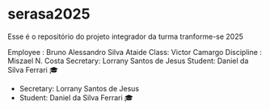 # serasa2025
Esse é o repositório do projeto integrador da turma tranforme-se 2025 


Employee : Bruno Alessandro Silva Ataide 
Class: Victor Camargo
Discipline : Miszael N. Costa
Secretary: Lorrany Santos de Jesus 
Student: Daniel da Silva Ferrari 🎓

 - Secretary: Lorrany Santos de Jesus 
- Student: Daniel da Silva Ferrari 🎓


